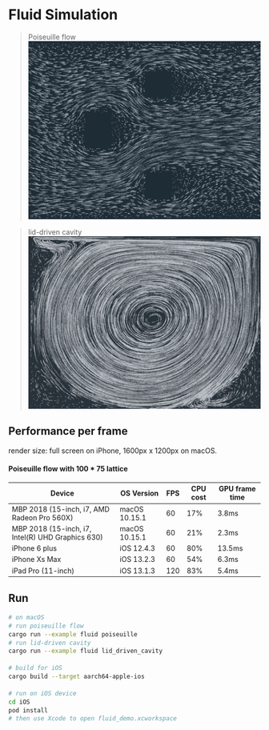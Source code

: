 
# Fluid Simulation

> Poiseuille flow
![poiseuille](screenshot/Poiseuille_480p.gif)

> lid-driven cavity
![poiseuille](screenshot/cavity_480p.gif)

## Performance per frame
render size: full screen on iPhone, 1600px x 1200px on macOS.

#### Poiseuille flow with 100 * 75 lattice

Device | OS Version | FPS | CPU cost  | GPU frame time
--------- | --------- |  --------- | ------------- | -------------
MBP 2018 (15-inch, i7, AMD Radeon Pro 560X) | macOS 10.15.1 | 60 | 17%  | 3.8ms
MBP 2018 (15-inch, i7, Intel(R) UHD Graphics 630) | macOS 10.15.1 | 60 |  21%  | 2.3ms
iPhone 6 plus  | iOS 12.4.3 | 60 | 80% | 13.5ms
iPhone Xs Max  | iOS 13.2.3 | 60 | 54% | 6.3ms
iPad Pro (11-inch)  | iOS 13.1.3 | 120 | 83% | 5.4ms

## Run 
```sh
# on macOS
# run poiseuille flow
cargo run --example fluid poiseuille
# run lid-driven cavity 
cargo run --example fluid lid_driven_cavity

# build for iOS
cargo build --target aarch64-apple-ios

# run on iOS device
cd iOS
pod install
# then use Xcode to open fluid_demo.xcworkspace
```

